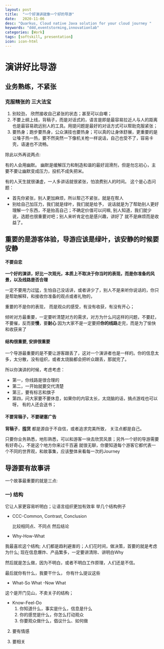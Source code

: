 ```yaml
---
layout: post
title:  "一个好演讲就像一个好的导游"
date:   2020-11-06
desc: "Quarkus, Cloud native Java solution for your cloud journey "
keywords: "ddd,eventstorming,innovationlab"
categories: [Work]
tags: [softskill, presentation]
icon: icon-html
---
```

# 演讲好比导游
## 业务熟练，不紧张
### 克服精张的 三大法宝
1. 别较劲， 欣然接收自己紧张的状态；甚至可以自嘲；
2. 不要上纲上线，背稿子，而是对话式的，语言是即是最容易拉近人与人的距离也是最容易疏远别人的工具。用提问题是最好的对话方式可以帮助克服紧张；
3. 要热身；跑步要热身，公众演技也要热身；可以真的让身体舒展，更重要的是让嗓子热一热，要不然突然一下像机关枪一样说话，自己也受不了，容易卡壳，语速也不流畅。

除此以外再说两点:

有的人会用幽默。 幽默是缓解压力和制造和谐的最好润滑剂，但是勿忘初心，主要不要让幽默变成压力，投机不成失把米。

有的人天生就很谦虚，一人多讲话就很紧张，怕浪费别人的时间。 这个是心态问题：
* 首先你紧张，别人更加麻烦，所以帮己不紧张，就是在帮人
* 别给自己加压力，我们就是绿叶，我们就是给予， 说话就是为了帮助别人更好理解一个东西，不是抬高自己；不确定价值可以问嘛, 别人知道，我们就少说，选题也很重要对吧；别人来听肯定也是感兴趣，讲好了 就不是麻烦而是收益了。

## 重要的是游客体验，导游应该是绿叶，该安静的时候要安静
#### **不要自恋**
**一个好的演讲，好比一次观光，本质上不取决于你当时的表现，而是你准备的风景，以及线路是否合理**

一定不要用力过猛，生怕自己没话讲，或者讲少了，别人不是来听你说话的，你只是帮助解释，和接收你准备的观点或者礼物的，

重要的不是你的表现， 而是观众的感受，有没有收获，有没有开心；

倾听对方最重要，一定要听清楚对方的需求，对方为什么问这样的问题，不要赶，不要催，反而要**慢**，要**耐心** 因为大家不是一定要把**你的线路**走完，而是为了愉快和收获来了

#### **结构很重要, 安排很重要**
一个导游最重要的是不要让游客跟丢了，这对一个演讲者也是一样的。你的信息太多，太分散，没有组织，或者太烧脑都会把听众跟丢，那就完了。

所以你演讲的时候，考虑考虑：
* 第一，你线路是很合理的
* 第二，一开始就要交代清楚
* 第三，要有标志和旗子
* 第四，问大家要不要休息，如果你的内容太长，太烧脑的话，搞点游戏也可以呀， 有的人还会送书；

#### **不要背稿子，不要硬塞广告**
**背稿子**，**囤货** 都是源自于不自信，或者追求完美所致， 关注点都是自己。

只要你业务熟悉，地形熟悉，可以和游客一块去欣赏风景；另外一个好的导游需要有好奇心，不是这个地方你来过千百遍 就很无聊，你要知道每个游客它都代表一个不同的世界观，和故事集，应该整体来看每一次的Journey


## 导游要有故事讲
一个故事最重要的就是三点:
### 一) 结构
它让人家更容易听明白；让语言组织更加有效率
举几个结构例子
* CCC-Common, Contrast, Conclusion
    
    比较相同点、不同点 然后结论
* Why-How-What

我最喜欢这个结构; 人们都是趋利避害的；人们花时间，做决策，首要的就是考虑为什么;
现在信息爆炸、产品繁多，一定要讲清除、讲明白Why

然后就是怎么做，因为不明白，或者不明白工作原理，人们还是不信。

最后就你有什么，我要干什么， 你有什么提议这些

* What-So What -Now What

这个是开门见山，不卖关子的结构；

* Know-Feel-Do
    1. 你知道什么，事实是什么，信息是什么
    2. 你的感觉是什么，你怎么打动观众
    3.  你要观众做什么，倡议什么、如何做

2) 要有情感

3) 要相关



